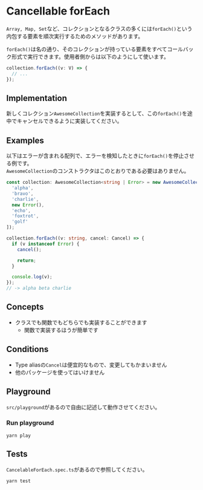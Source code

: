 # Cancellable forEach

`Array, Map, Set`など、コレクションとなるクラスの多くには`forEach()`という内包する要素を順次実行するためのメソッドがあります。

`forEach()`は名の通り、そのコレクションが持っている要素をすべてコールバック形式で実行できます。使用者側からは以下のようにして使います。

```typescript
collection.forEach((v: V) => {
  // ...
});
```

## Implementation

新しくコレクション`AwesomeCollection`を実装するとして、この`forEach()`を途中でキャンセルできるように実装してください。

## Examples

以下はエラーが含まれる配列で、エラーを検知したときに`forEach()`を停止させる例です。  
`AwesomeCollection`のコンストラクタはこのとおりである必要はありません。

```typescript
const collection: AwesomeCollection<string | Error> = new AwesomeCollection<string | Error>([
  'alpha',
  'bravo',
  'charlie',
  new Error(),
  'echo',
  'foxtrot',
  'golf'
]);

collection.forEach((v: string, cancel: Cancel) => {
  if (v instanceof Error) {
    cancel();

    return;
  }

  console.log(v);
});
// -> alpha beta charlie
```

## Concepts

* クラスでも関数でもどちらでも実装することができます
    * 関数で実装するほうが簡単です

## Conditions

* Type aliasの`Cancel`は便宜的なもので、変更してもかまいません
* 他のパッケージを使ってはいけません

## Playground

`src/playground`があるので自由に記述して動作させてください。

### Run playground

```
yarn play
```

## Tests

`CancelableForEach.spec.ts`があるので参照してください。

```
yarn test
```